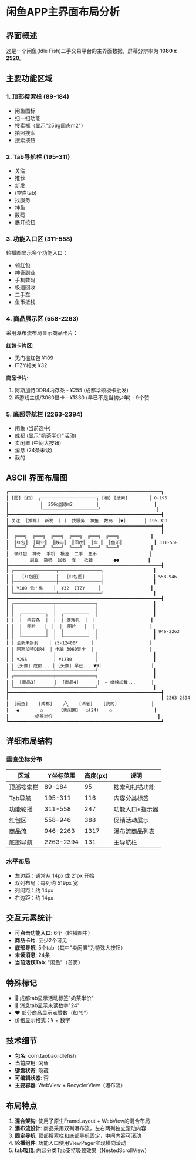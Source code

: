 # 闲鱼APP主界面布局分析

## 界面概述

这是一个闲鱼(Idle Fish)二手交易平台的主界面数据，屏幕分辨率为 **1080 x 2520**。

## 主要功能区域

### 1. 顶部搜索栏 (89-184)
- 闲鱼图标
- 扫一扫功能
- 搜索框（显示"256g固态m2"）
- 拍照搜索
- 搜索按钮

### 2. Tab导航栏 (195-311)
- 关注
- 推荐
- 新发
- (空白tab)
- 找服务
- 神鱼
- 数码
- 展开按钮

### 3. 功能入口区 (311-558)
轮播图显示多个功能入口：
- 领红包
- 神奇副业
- 手机数码
- 极速回收
- 二手车
- 鱼币抵钱

### 4. 商品展示区 (558-2263)
采用瀑布流布局显示商品卡片：

**红包卡片区:**
- 无门槛红包 ¥109
- ITZY相关 ¥32

**商品卡片:**
1. 阿斯加特DDR4内存条 - ¥255 (成都华硕板卡批发)
2. i5游戏主机/3060显卡 - ¥1330 (早已不是当初少年) - 9个赞

### 5. 底部导航栏 (2263-2394)
- 闲鱼 (当前选中)
- 成都 (显示"奶茶半价"活动)
- 卖闲置 (中间大按钮)
- 消息 (24条未读)
- 我的

## ASCII 界面布局图

```
┏━━━━━━━━━━━━━━━━━━━━━━━━━━━━━━━━━━━━━━━━━━━━━━━━━━━━━━━━━━┓
┃ [图] [扫]  ┌─────────────────────┐ [相] [搜索]        ┃ 0-195
┃            │  256g固态m2         │                     ┃
┃            └─────────────────────┘                     ┃
┣━━━━━━━━━━━━━━━━━━━━━━━━━━━━━━━━━━━━━━━━━━━━━━━━━━━━━━━━━━┫
┃ 关注  [推荐]  新发  [ ]  找服务  神鱼  数码  [▼]       ┃ 195-311
┣━━━━━━━━━━━━━━━━━━━━━━━━━━━━━━━━━━━━━━━━━━━━━━━━━━━━━━━━━━┫
┃                                                          ┃
┃  ╔═══╗  ╔═══╗  ╔═══╗  ╔═══╗  ╔═══╗  ╔═══╗            ┃
┃  ║红包║  ║副业║  ║数码║  ║回收║  ║车 ║  ║鱼币║            ┃ 311-558
┃  ╚═══╝  ╚═══╝  ╚═══╝  ╚═══╝  ╚═══╝  ╚═══╝            ┃
┃  领红包  神奇  手机  极速  二手  鱼币                    ┃
┃        副业  数码  回收  车   抵钱        ●●           ┃
┣━━━━━━━━━━━━━━━━━━━━━━━━━━━━━━━━━━━━━━━━━━━━━━━━━━━━━━━━━━┫
┃ ┌────────────────┬────────────────┐                   ┃
┃ │   [红包图]      │   [红包图]      │                   ┃ 558-946
┃ ├────────────────┼────────────────┤                   ┃
┃ │ ¥109 无门槛    │  ¥32  ITZY     │                   ┃
┃ └────────────────┴────────────────┘                   ┃
┣━━━━━━━━━━━━━━━━━━━━━━━━━━━━━━━━━━━━━━━━━━━━━━━━━━━━━━━━━━┫
┃ ┌───────────────┬───────────────┐                     ┃
┃ │               │               │                     ┃
┃ │  ┌─────────┐  │  ┌─────────┐  │                     ┃
┃ │  │  内存条  │  │  │ 游戏机  │  │                     ┃
┃ │  │  图片   │  │  │  图片   │  │                     ┃
┃ │  │         │  │  │         │  │                     ┃ 946-2263
┃ │  └─────────┘  │  └─────────┘  │                     ┃
┃ │ 全新未拆封    │ i5-12400F     │                     ┃
┃ │ 阿斯加特DDR4  │ 电脑 3060显卡  │                     ┃
┃ │               │               │                     ┃
┃ │ ¥255          │ ¥1330         │                     ┃
┃ │ [头像] 成都... │ [头像] 早已... ♥9│                   ┃
┃ └───────────────┴───────────────┘                     ┃
┃ ┌───────────────┬───────────────┐                     ┃
┃ │  [商品3]       │  [商品4]       │  ← 继续加载...      ┃
┃ └───────────────┴───────────────┘                     ┃
┣━━━━━━━━━━━━━━━━━━━━━━━━━━━━━━━━━━━━━━━━━━━━━━━━━━━━━━━━━━┫
┃                                                          ┃ 2263-2394
┃  [闲鱼]    [成都]    ╱╲    [消息]    [我的]             ┃
┃   ●        ○      【卖闲置】  ○(24)    ○                ┃
┃          奶茶半价                                        ┃
┗━━━━━━━━━━━━━━━━━━━━━━━━━━━━━━━━━━━━━━━━━━━━━━━━━━━━━━━━━━┛
```

## 详细布局结构

### 垂直坐标分布

| 区域 | Y坐标范围 | 高度(px) | 说明 |
|------|-----------|----------|------|
| 顶部搜索栏 | 89-184 | 95 | 搜索和扫描功能 |
| Tab导航 | 195-311 | 116 | 内容分类标签 |
| 功能轮播 | 311-558 | 247 | 功能入口+指示器 |
| 红包区 | 558-946 | 388 | 促销活动展示 |
| 商品流 | 946-2263 | 1317 | 瀑布流商品列表 |
| 底部导航 | 2263-2394 | 131 | 主导航栏 |

### 水平布局

- 左边距：通常从 14px 或 21px 开始
- 双列布局：每列约 519px 宽
- 列间距：约 14px
- 右边距：约 14px

## 交互元素统计

- **可点击功能入口**: 6个（轮播图中）
- **商品卡片**: 至少2个可见
- **底部导航**: 5个tab（其中"卖闲置"为特殊大按钮）
- **未读消息**: 24条
- **当前活跃Tab**: "闲鱼"（首页）

## 特殊标记

- 🔴 成都tab显示活动标签"奶茶半价"
- 🔴 消息tab显示未读数字"24"
- ♥ 部分商品显示点赞数（如"9"）
- 价格显示格式：¥ + 数字

## 技术细节

- **包名**: com.taobao.idlefish
- **当前应用**: 闲鱼
- **键盘状态**: 隐藏
- **可编辑状态**: 否
- **主要容器**: WebView + RecyclerView（瀑布流）

## 布局特点

1. **混合架构**: 使用了原生FrameLayout + WebView的混合布局
2. **瀑布流设计**: 商品采用双列瀑布流，左右两列独立滚动内容
3. **固定导航**: 顶部搜索栏和底部导航固定，中间内容可滚动
4. **轮播组件**: 功能入口使用ViewPager实现横向滚动
5. **tab吸顶**: 内容分类Tab支持吸顶效果（NestedScrollView）
